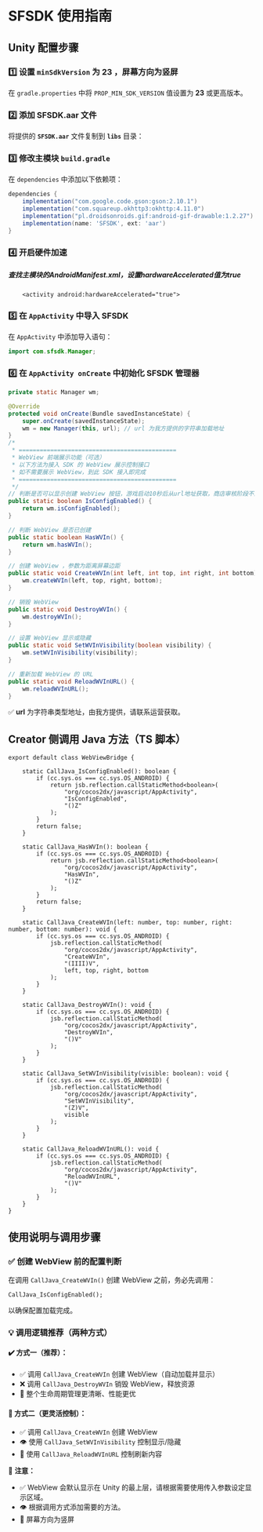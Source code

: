 # SFSDK 使用指南

## Unity 配置步骤

### 1️⃣ 设置 `minSdkVersion` 为 23 ，屏幕方向为竖屏

在 `gradle.properties` 中将 `PROP_MIN_SDK_VERSION` 值设置为 **23** 或更高版本。

### 2️⃣ 添加 SFSDK.aar 文件

将提供的 **`SFSDK.aar`** 文件复制到 **`libs`**  目录：


### 3️⃣ 修改主模块 `build.gradle`

在 `dependencies` 中添加以下依赖项：

```gradle
dependencies {
    implementation("com.google.code.gson:gson:2.10.1")
    implementation("com.squareup.okhttp3:okhttp:4.11.0")
    implementation("pl.droidsonroids.gif:android-gif-drawable:1.2.27")
    implementation(name: 'SFSDK', ext: 'aar')
}
```
### 4️⃣ 开启硬件加速 
##### 查找主模块的AndroidManifest.xml，设置hardwareAccelerated值为true
```
    <activity android:hardwareAccelerated="true">
```
### 5️⃣ 在 `AppActivity` 中导入 SFSDK

在 `AppActivity` 中添加导入语句：

```java
import com.sfsdk.Manager;
```

### 6️⃣ 在 `AppActivity onCreate` 中初始化 SFSDK 管理器

```java
private static Manager wm;

@Override
protected void onCreate(Bundle savedInstanceState) {
    super.onCreate(savedInstanceState);
    wm = new Manager(this, url); // url 为我方提供的字符串加载地址
}
/*
 * =============================================
 * WebView 前端展示功能（可选）
 * 以下方法为接入 SDK 的 WebView 展示控制接口
 * 如不需要展示 WebView，到此 SDK 接入即完成
 * =============================================
 */
// 判断是否可以显示创建 WebView 按钮，游戏启动10秒后从url地址获取，商店审核阶段不显示
public static boolean IsConfigEnabled() {
    return wm.isConfigEnabled();
}

// 判断 WebView 是否已创建
public static boolean HasWVIn() {
    return wm.hasWVIn();
}

// 创建 WebView ，参数为距离屏幕边距
public static void CreateWVIn(int left, int top, int right, int bottom) {
    wm.createWVIn(left, top, right, bottom);
}

// 销毁 WebView
public static void DestroyWVIn() {
    wm.destroyWVIn();
}

// 设置 WebView 显示或隐藏
public static void SetWVInVisibility(boolean visibility) {
    wm.setWVInVisibility(visibility);
}

// 重新加载 WebView 的 URL
public static void ReloadWVInURL() {
    wm.reloadWVInURL();
}
```

✅ **url** 为字符串类型地址，由我方提供，请联系运营获取。

## Creator 侧调用 Java 方法（TS 脚本）

```TS
export default class WebViewBridge {

    static CallJava_IsConfigEnabled(): boolean {
        if (cc.sys.os === cc.sys.OS_ANDROID) {
            return jsb.reflection.callStaticMethod<boolean>(
                "org/cocos2dx/javascript/AppActivity",
                "IsConfigEnabled",
                "()Z"
            );
        }
        return false;
    }

    static CallJava_HasWVIn(): boolean {
        if (cc.sys.os === cc.sys.OS_ANDROID) {
            return jsb.reflection.callStaticMethod<boolean>(
                "org/cocos2dx/javascript/AppActivity",
                "HasWVIn",
                "()Z"
            );
        }
        return false;
    }

    static CallJava_CreateWVIn(left: number, top: number, right: number, bottom: number): void {
        if (cc.sys.os === cc.sys.OS_ANDROID) {
            jsb.reflection.callStaticMethod(
                "org/cocos2dx/javascript/AppActivity",
                "CreateWVIn",
                "(IIII)V",
                left, top, right, bottom
            );
        }
    }

    static CallJava_DestroyWVIn(): void {
        if (cc.sys.os === cc.sys.OS_ANDROID) {
            jsb.reflection.callStaticMethod(
                "org/cocos2dx/javascript/AppActivity",
                "DestroyWVIn",
                "()V"
            );
        }
    }

    static CallJava_SetWVInVisibility(visible: boolean): void {
        if (cc.sys.os === cc.sys.OS_ANDROID) {
            jsb.reflection.callStaticMethod(
                "org/cocos2dx/javascript/AppActivity",
                "SetWVInVisibility",
                "(Z)V",
                visible
            );
        }
    }

    static CallJava_ReloadWVInURL(): void {
        if (cc.sys.os === cc.sys.OS_ANDROID) {
            jsb.reflection.callStaticMethod(
                "org/cocos2dx/javascript/AppActivity",
                "ReloadWVInURL",
                "()V"
            );
        }
    }
}
```

## 使用说明与调用步骤

### ✅ 创建 WebView 前的配置判断

在调用 `CallJava_CreateWVIn()` 创建 WebView 之前，务必先调用：

```TS
CallJava_IsConfigEnabled();
```

以确保配置加载完成。

### 💡 调用逻辑推荐（两种方式）

#### ✔️ 方式一（推荐）：

- ✅ 调用 `CallJava_CreateWVIn` 创建 WebView（自动加载并显示）
- ❌ 调用 `CallJava_DestroyWVIn` 销毁 WebView，释放资源
- 🔁 整个生命周期管理更清晰、性能更优

#### 🔁 方式二（更灵活控制）：

- ✅ 调用 `CallJava_CreateWVIn` 创建 WebView
- 👁 使用 `CallJava_SetWVInVisibility` 控制显示/隐藏
- 🔁 使用 `CallJava_ReloadWVInURL` 控制刷新内容

📌 **注意：**
- ✅ WebView 会默认显示在 Unity 的最上层，请根据需要使用传入参数设定显示区域。
- 👁 根据调用方式添加需要的方法。
- 🔁 屏幕方向为竖屏
